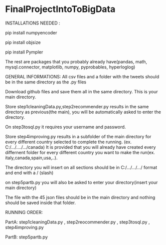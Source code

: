 # FinalProjectIntoToBigData

INSTALLATIONS NEEDED :

pip install numpyencoder

pip install objsize

pip install Pympler

The rest are packages that you probably already have(pandas, math, mysql.connector, matplotlib, numpy, pyprobables, hyperloglog)



GENERAL INFORMATIONS:
All csv files and a folder with the tweets should be in the same directory as the .py files

Download github files and save them all in the same directory. This is your main directory.

Store step1cleaningData.py,step2recommender.py results in the same directory as previous(the main), you will be automatically asked to enter the directory.

On step3tosql.py it requires your username and password.

Store step4improving.py results in a subfolder of the main directory for every different country selected to complete the running.          (ex. C:/.../..../.../canada)
It is provided that you will already have created every differnent folder for every different country you want to make the run(ex. italy,canada,spain,usa,..).

The directory you will insert on all sections should be in C:/.../.../.../ format and end with a /  (slash)

on step5partb.py you will also be asked to enter your directory(insert your main directory)

The file with the 45 json files should be in the main directory and nothing should be saved inside that folder.




RUNNING ORDER:  

PartA: 
step1cleaningData.py , step2reocommender.py , step3tosql.py , step4improving.py

PartB:  step5partb.py
